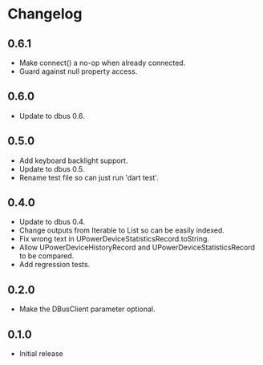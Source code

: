 # Changelog

## 0.6.1

* Make connect() a no-op when already connected.
* Guard against null property access.

## 0.6.0

* Update to dbus 0.6.

## 0.5.0

* Add keyboard backlight support.
* Update to dbus 0.5.
* Rename test file so can just run 'dart test'.

## 0.4.0

* Update to dbus 0.4.
* Change outputs from Iterable to List so can be easily indexed.
* Fix wrong text in UPowerDeviceStatisticsRecord.toString.
* Allow UPowerDeviceHistoryRecord and UPowerDeviceStatisticsRecord to be compared.
* Add regression tests.

## 0.2.0

* Make the DBusClient parameter optional.

## 0.1.0

* Initial release
